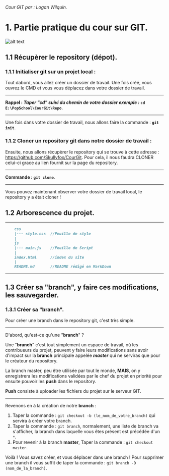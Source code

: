 ###### Cour GIT par : Logan Wilquin.

# 1. Partie pratique du cour sur GIT.

![alt text](https://i2.wp.com/wptavern.com/wp-content/uploads/2014/06/revisr-banner.png?ssl=1 "GIT")

## 1.1 Récupèrer le repository (dépot).

### 1.1.1 Initialiser git sur un projet local :
Tout dabord, vous allez créer un dossier de travail.
Une fois créé, vous ouvrez le CMD et vous vous déplacez dans votre dossier de travail.
***
**Rappel : _Taper "cd" suivi du chemin de votre dossier exemple :_ `cd E:\PopSchool\CourGit\Repo`**.
***
Une fois dans votre dossier de travail, nous allons faire la commande : **`git init`**.
 
### 1.1.2 Cloner un repository git dans notre dossier de travail :

Ensuite, nous allons récupèrer le repository qui se trouve à cette adresse : https://github.com/Skullyfox/CourGit.
Pour cela, il nous faudra CLONER celui-ci grace au lien fournit sur la page du repository.
****
**Commande : `git clone`**.
****
Vous pouvez maintenant observer votre dossier de travail local, le repository y a était cloner !

## 1.2 Arborescence du projet.
***
```md
    css
    |--- style.css  //Feuille de style
    |
    js
    |--- main.js    //Feuille de Script
    |
    index.html      //index du site
    |
    README.md       //README rédigé en MarkDown
``` 
***
## 1.3 Créer sa "branch", y faire ces modifications, les sauvegarder.

### 1.3.1 Créer sa "branch".
Pour créer une branch dans le repository git, c'est très simple.
***
D'abord, qu'est-ce qu'une "**branch**" ?

Une "**branch**" c'est tout simplement un espace de travail, où les contribueurs du projet, peuvent y faire leurs modifications sans avoir d'impact sur la **branch** principale appelée **_master_** qui ne serviras que pour le créateur du repository.

La branch master, peu être utilisée par tout le monde, **MAIS**, on y enregistrera les modifications validées par le chef du projet en priorité pour ensuite pouvoir les **push** dans le repository.

**Push** consiste à uploader les fichiers du projet sur le serveur GIT.
***
Revenons en à la création de notre **branch** :
1. Taper la commande : `git checkout -b (le_nom_de_votre_branch)` qui servira à créer votre branch.
2. Taper la commande : `git branch`, normalement, une liste de branch va s'afficher, la branch dans laquelle vous êtes présent est précédée d'un `*`.
3. Pour revenir à la branch **master**, Taper la commande : `git checkout master`.

Voilà ! Vous savez créer, et vous déplacer dans une branch !
Pour supprimer une branch il vous suffit de taper la commande : `git branch -D (nom_de_la_branch)`.

